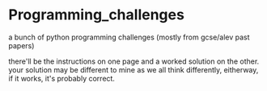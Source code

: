 # Programming_challenges
a bunch of python programming challenges (mostly from gcse/alev past papers)

there'll be the instructions on one page and a worked solution on the other. your solution may be different to mine as we all think differently, eitherway, if it works, it's probably correct. 
